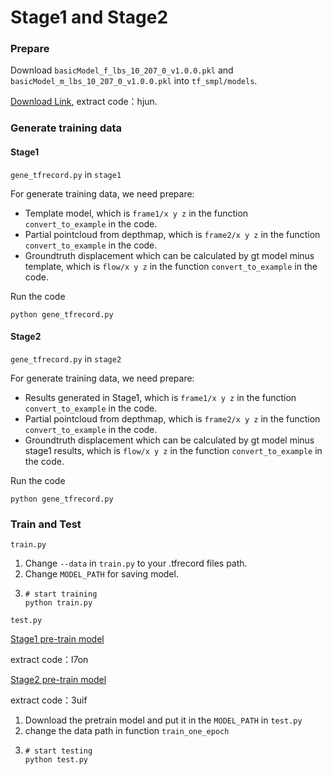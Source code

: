 # Stage1 and Stage2

### Prepare 
Download `basicModel_f_lbs_10_207_0_v1.0.0.pkl` and `basicModel_m_lbs_10_207_0_v1.0.0.pkl` into `tf_smpl/models`. 

[Download Link](https://pan.baidu.com/s/1N-TsikFeuAqQ8esUqZ2_Xw), extract code：hjun.

### Generate training data

#### Stage1

`gene_tfrecord.py` in `stage1`

For generate training data, we need prepare:
  - Template model, which is `frame1/x y z` in the function `convert_to_example` in the code.
  - Partial pointcloud from depthmap, which is `frame2/x y z` in the function `convert_to_example` in the code.
  - Groundtruth displacement which can be calculated by gt model minus template, which is `flow/x y z` in the function `convert_to_example` in the code.

Run the code 
   ```
   python gene_tfrecord.py
   ```

#### Stage2

`gene_tfrecord.py` in `stage2`

For generate training data, we need prepare:
  - Results generated in Stage1, which is `frame1/x y z` in the function `convert_to_example` in the code.
  - Partial pointcloud from depthmap, which is `frame2/x y z` in the function `convert_to_example` in the code.
  - Groundtruth displacement which can be calculated by gt model minus stage1 results, which is `flow/x y z` in the function `convert_to_example` in the code.

Run the code 
   ```
   python gene_tfrecord.py
   ```



### Train and Test

`train.py`



1. Change `--data` in `train.py` to your .tfrecord files path.
2. Change `MODEL_PATH` for saving model.
3. ```
   # start training 
   python train.py
   ```

`test.py`

[Stage1 pre-train model](https://pan.baidu.com/s/1Y4C1CDB6zkD04aP9yn0XGA )

extract code：l7on

[Stage2 pre-train model](https://pan.baidu.com/s/1idL-UrjM8rfqLl4wOsdWRQ )

extract code：3uif

1. Download the pretrain model and put it in the `MODEL_PATH` in `test.py`
2. change the data path in function `train_one_epoch`
3. ```
   # start testing
   python test.py
   ```